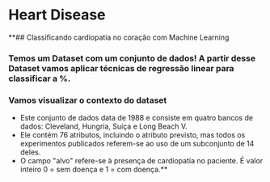 # Heart Disease

**## Classificando cardiopatia no coração com Machine Learning

### Temos um Dataset com um conjunto de dados! A partir desse Dataset vamos aplicar técnicas de regressão linear para classificar a %.

### Vamos visualizar o contexto do dataset

- Este conjunto de dados data de 1988 e consiste em quatro bancos de dados: Cleveland, Hungria, Suíça e Long Beach V.
-  Ele contém 76 atributos, incluindo o atributo previsto, mas todos os experimentos publicados referem-se ao uso de um subconjunto de 14 deles.
-  O campo "alvo" refere-se à presença de cardiopatia no paciente. É valor inteiro 0 = sem doença e 1 = com doença.**
